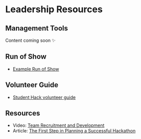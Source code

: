 # Leadership Resources

## Management Tools

Content coming soon ✨

## Run of Show

* [Example Run of Show](https://docs.google.com/spreadsheets/d/1e2B4-AYUU3Y0xFmiTGLYfRosP2IdXxF1Ud5GvGh-6cE/edit?usp=sharing)

## Volunteer Guide

* [Student Hack volunteer guide](https://github.com/MLH/mlh-hackathon-organizer-guide/blob/master/Organizer-Resources/StudentHack%20Volunteer%20Guide.docx?raw=true)

## Resources

* Video: [Team Recruitment and Development](https://www.youtube.com/watch?v=wSOxWVdJhHg)
* Article: [The First Step in Planning a Successful Hackathon](https://medium.com/hackathons-anonymous/the-first-step-in-planning-a-successful-hackathon-6cd4f8bd25a2)

